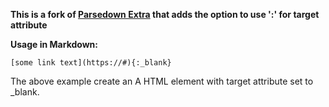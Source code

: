 **This is a fork of [Parsedown Extra](https://github.com/erusev/parsedown-extra) that adds the option to use ':' for target attribute**

__Usage in Markdown:__

`[some link text](https://#){:_blank}`

The above example create an A HTML element with target attribute set to _blank.
